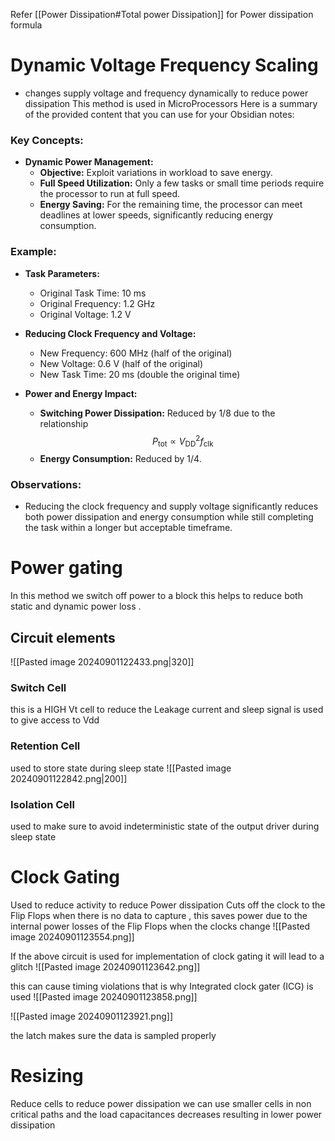 Refer  [[Power  Dissipation#Total power Dissipation]] for Power dissipation formula
# Dynamic Voltage Frequency Scaling
- changes supply voltage and frequency dynamically to reduce power dissipation
This method is used in MicroProcessors 
Here is a summary of the provided content that you can use for your Obsidian notes:
### Key Concepts:
- **Dynamic Power Management:** 
  - **Objective:** Exploit variations in workload to save energy.
  - **Full Speed Utilization:** Only a few tasks or small time periods require the processor to run at full speed.
  - **Energy Saving:** For the remaining time, the processor can meet deadlines at lower speeds, significantly reducing energy consumption.

###  Example:
- **Task Parameters:**
  - Original Task Time: 10 ms
  - Original Frequency: 1.2 GHz
  - Original Voltage: 1.2 V

- **Reducing Clock Frequency and Voltage:**
  - New Frequency: 600 MHz (half of the original)
  - New Voltage: 0.6 V (half of the original)
  - New Task Time: 20 ms (double the original time)

- **Power and Energy Impact:**
  - **Switching Power Dissipation:** Reduced by 1/8 due to the relationship $$P_{\text{tot}} \propto V_{\text{DD}}^2 f_{\text{clk}} $$
  - **Energy Consumption:** Reduced by 1/4.

### Observations:
- Reducing the clock frequency and supply voltage significantly reduces both power dissipation and energy consumption while still completing the task within a longer but acceptable timeframe.

# Power gating
In this method we switch off power to a block this helps to reduce both static and dynamic power loss .

## Circuit elements
![[Pasted image 20240901122433.png|320]]
### Switch Cell
this is a HIGH Vt cell to reduce the Leakage current and sleep signal is used to give access to Vdd 
### Retention Cell
used to store state during sleep state
![[Pasted image 20240901122842.png|200]]
### Isolation Cell
used to make sure to avoid indeterministic state of the output driver during sleep state


# Clock Gating 
Used to reduce activity to reduce Power dissipation
Cuts off the clock to the Flip Flops when there is no data to capture , this saves power due to the internal power losses of the Flip Flops when the clocks change
![[Pasted image 20240901123554.png]]

If the above circuit is used for implementation of clock gating it will lead to a glitch 
![[Pasted image 20240901123642.png]]

this can cause timing violations that is why Integrated clock gater (ICG) is used
![[Pasted image 20240901123858.png]]

![[Pasted image 20240901123921.png]]

the latch makes sure the data is sampled properly

# Resizing
Reduce cells to reduce power dissipation we can use smaller cells in non critical paths and the load capacitances decreases resulting in lower power dissipation